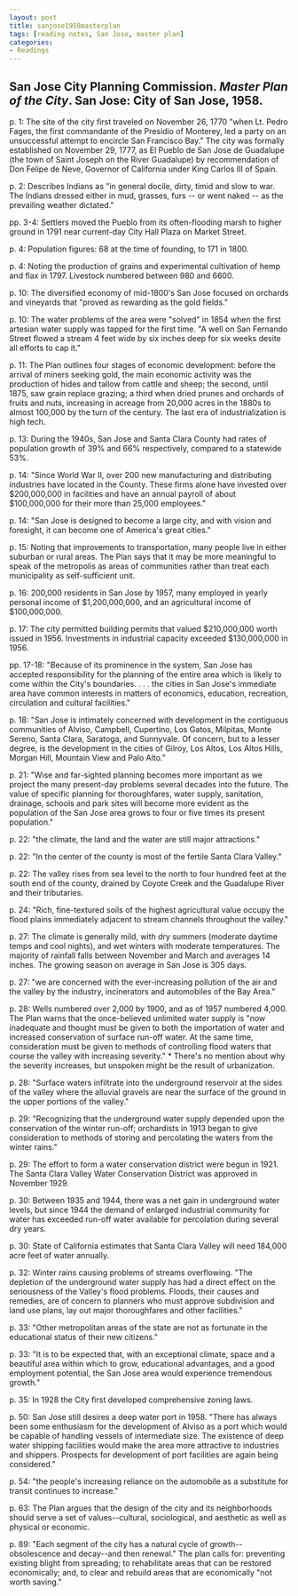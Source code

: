 ```yaml
---
layout: post
title: sanjose1958masterplan
tags: [reading notes, San Jose, master plan]
categories:
- Readings
---
```


## San Jose City Planning Commission. *Master Plan of the City*. San Jose: City of San Jose, 1958.

p. 1: The site of the city first traveled on November 26, 1770 "when Lt. Pedro
Fages, the first commandante of the Presidio of Monterey, led a party on an
unsuccessful attempt to encircle San Francisco Bay." The city was formally
established on November 29, 1777, as El Pueblo de San Jose de Guadalupe (the
town of Saint Joseph on the River Guadalupe) by recommendation of Don Felipe
de Neve, Governor of California under King Carlos III of Spain.

p. 2: Describes Indians as "in general docile, dirty, timid and slow to war.
The Indians dressed either in mud, grasses, furs -- or went naked -- as the
prevailing weather dictated."

pp. 3-4: Settlers moved the Pueblo from its often-flooding marsh to higher ground
in 1791 near current-day City Hall Plaza on Market Street.

p. 4: Population figures: 68 at the time of founding, to 171 in 1800.

p. 4: Noting the production of grains and experimental cultivation of hemp and
flax in 1797. Livestock numbered between 980 and 6600.

p. 10: The diversified economy of mid-1800's San Jose focused on orchards and
vineyards that "proved as rewarding as the gold fields."

p. 10: The water problems of the area were "solved" in 1854 when the first
artesian water supply was tapped for the first time. "A well on San Fernando
Street flowed a stream 4 feet wide by six inches deep for six weeks desite all
efforts to cap it."

p. 11: The Plan outlines four stages of economic development: before the
arrival of miners seeking gold, the main economic activity was the production
of hides and tallow from cattle and sheep; the second, until 1875, saw grain
replace grazing; a third when dried prunes and orchards of fruits and nuts,
increasing in acreage from 20,000 acres in the 1880s to almost 100,000 by the
turn of the century. The last era of industrialization is high tech.

p. 13: During the 1940s, San Jose and Santa Clara County had rates of
population growth of 39% and 66% respectively, compared to a statewide 53%.

p. 14: "Since World War II, over 200 new manufacturing and distributing
industries have located in the County. These firms alone have invested over
$200,000,000 in facilities and have an annual payroll of about $100,000,000
for their more than 25,000 employees."

p. 14: "San Jose is designed to become a large city, and with vision and
foresight, it can become one of America's great cities."

p. 15: Noting that improvements to transportation, many people live in either
suburban or rural areas. The Plan says that it may be more meaningful to speak
of the metropolis as areas of communities rather than treat each municipality
as self-sufficient unit.

p. 16: 200,000 residents in San Jose by 1957, many employed in yearly personal
income of $1,200,000,000, and an agricultural income of $100,000,000.

p. 17: The city permitted building permits that valued $210,000,000 worth
issued in 1956. Investments in industrial capacity exceeded $130,000,000 in
1956.

pp. 17-18: "Because of its prominence in the system, San Jose has accepted
responsibility for the planning of the entire area which is likely to come
within the City's boundaries. . . . the cities in San Jose's immediate area
have common interests in matters of economics, education, recreation,
circulation and cultural facilities."

p. 18: "San Jose is intimately concerned with development in the contiguous
communities of Alviso, Campbell, Cupertino, Los Gatos, Milpitas, Monte Sereno,
Santa Clara, Saratoga, and Sunnyvale. Of concern, but to a lesser degree, is
the development in the cities of Gilroy, Los Altos, Los Altos Hills, Morgan
Hill, Mountain View and Palo Alto."

p. 21: "Wise and far-sighted planning becomes more important as we project the
many present-day problems several decades into the future. The value of
specific planning for thoroughfares, water supply, sanitation, drainage,
schools and park sites will become more evident as the population of the San
Jose area grows to four or five times its present population."

p. 22: "the climate, the land and the water are still major attractions."

p. 22: "In the center of the county is most of the fertile Santa Clara
Valley."

p. 22: The valley rises from sea level to the north to four hundred feet at
the south end of the county, drained by Coyote Creek and the Guadalupe River
and their tributaries.

p. 24: "Rich, fine-textured soils of the highest agricultural value occupy the
flood plains immediately adjacent to stream channels throughout the valley."

p. 27: The climate is generally mild, with dry summers (moderate daytime temps
and cool nights), and wet winters with moderate temperatures. The majority of
rainfall falls between November and March and averages 14 inches. The growing
season on average in San Jose is 305 days.

p. 27: "we are concerned with the ever-increasing pollution of the air and the
valley by the industry, incinerators and automobiles of the Bay Area."

p. 28: Wells numbered over 2,000 by 1900, and as of 1957 numbered 4,000. The
Plan warns that the once-believed unlimited water supply is "now inadequate
and thought must be given to both the importation of water and increased
conservation of surface run-off water. At the same time, consideration must be
given to methods of controlling flood waters that course the valley with
increasing severity."
    * There's no mention about why the severity increases, but unspoken might
    be the result of urbanization.

p. 28: "Surface waters infiltrate into the underground reservoir at the sides
of the valley where the alluvial gravels are near the surface of the ground in
the upper portions of the valley."

p. 29: "Recognizing that the underground water supply depended upon the
conservation of the winter run-off; orchardists in 1913 began to give
consideration to methods of storing and percolating the waters from the winter
rains."

p. 29: The effort to form a water conservation district were begun in 1921.
The Santa Clara Valley Water Conservation District was approved in November
1929.

p. 30: Between 1935 and 1944, there was a net gain in underground water
levels, but since 1944 the demand of enlarged industrial community for water
has exceeded run-off water available for percolation during several dry years.

p. 30: State of California estimates that Santa Clara Valley will need 184,000
acre feet of water annually.

p. 32: Winter rains causing problems of streams overflowing. "The depletion of
the underground water supply has had a direct effect on the seriousness of the
Valley's flood problems. Floods, their causes and remedies, are of concern to
planners who must approve subdivision and land use plans, lay out major
thoroughfares and other facilities."

p. 33: "Other metropolitan areas of the state are not as fortunate in the
educational status of their new citizens."

p. 33: "It is to be expected that, with an exceptional climate, space and a
beautiful area within which to grow, educational advantages, and a good
employment potential, the San Jose area would experience tremendous growth."

p. 35: In 1928 the City first developed comprehensive zoning laws.

p. 50: San Jose still desires a deep water port in 1958. "There has always
been some enthusiasm for the development of Alviso as a port which would be
capable of handling vessels of intermediate size. The existence of deep water
shipping facilities would make the area more attractive to industries and
shippers. Prospects for development of port facilities are again being
considered."

p. 54: "the people's increasing reliance on the automobile as a substitute for
transit continues to increase."

p. 63: The Plan argues that the design of the city and its neighborhoods
should serve a set of values--cultural, sociological, and aesthetic as well as
physical or economic.

p. 89: "Each segment of the city has a natural cycle of growth--obsolescence
and decay--and then renewal." The plan calls for: preventing existing blight
from spreading; to rehabilitate areas that can be restored economically; and,
to clear and rebuild areas that are economically "not worth saving."

